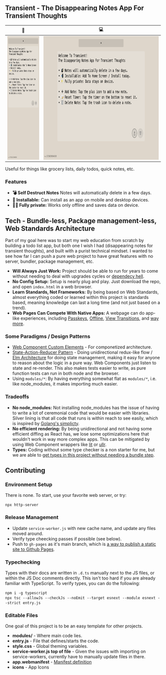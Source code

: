 ## Transient - The Disappearing Notes App For Transient Thoughts

📱            |  💻
:-------------------------:|:-------------------------:
<img src="./icons/screenshots/mobile.png" height="400" /> | <img src="./icons/screenshots/desktop.png" height="400"/>


Useful for things like grocery lists, daily todos, quick notes, etc.

### Features

- **💣 Self Destruct Notes** Notes will automatically delete in a few days.
- **📲 Installable:** Can install as an app on mobile and desktop devices.
- **😶‍🌫️ Fully private:** Works only offline and saves data on device.

## Tech - Bundle-less, Package management-less, Web Standards Architecture

Part of my goal here was to start my web education from scratch by building a todo list app, but both one I wish I had (disappearing notes for transient thoughts), and built with a purist technical mindset. I wanted to see how far I can push a pure web project to have great features with no server, bundler, package management, etc.

- **Will Always Just Work:** Project should be able to run for years to come without needing to deal with upgrades cycles or [dependecy hell](https://en.wikipedia.org/wiki/Dependency_hell).
- **No Config Setup:** Setup is nearly plug and play. Just download the repo, and open `index.html` in a web browser.
- **Learn Standards, Not Frameworks:** By being based on Web Standards, almost everything coded or learned within this project is standards based, meaning knowledge can last a long time (and not just based on a trend).
- **Web Pages Can Compete With Native Apps:** A webpage can do app-like experiences, including [Passkeys](https://github.com/w3c/webauthn/wiki/Explainer:-PRF-extension), [Offline](https://developer.mozilla.org/en-US/docs/Web/Progressive_web_apps/Tutorials/js13kGames/Offline_Service_workers), [View Transitions](https://developer.mozilla.org/en-US/docs/Web/API/View_Transitions_API), and [way more](https://whatpwacando.today).

### Some Paradigms / Design Patterns

- [Web Component Custom Elements](https://developer.mozilla.org/en-US/docs/Web/API/Web_components) - For componetized architecture.
- [State-Action-Reducer Pattern](https://redux.js.org/tutorials/fundamentals/part-3-state-actions-reducers) - Doing unidirectional redux-like flow / [Elm Architecture](https://redux.js.org/understanding/history-and-design/prior-art#elm) for doing state management, making it easy for anyone to reason about the logic in a pure way. Web Components just listen to state and re-render. This also makes tests easier to write, as pure function tests can run in both node and the browser.
- Using `modules/*`: By having everything somewhat flat as `modules/*`, i.e. like node_modules, it makes importing much easier.

### Tradeoffs

- **No node_modules:** Not installing node_modules has the issue of having to write a lot of ceremonial code that would be easier with libraries. Silver lining is that all code that runs is within reach to see easily, which is inspired by [Golang's simplicty](https://go.dev/talks/2015/simplicity-is-complicated.slide).
- **No efficient rendering:** By being unidirectional and not having some efficient diffing as React has, we lose some optimizations here that wouldn't work in way more complex apps. This can be mitigated by using Web Component wrappers like [lit](https://lit.dev) or [ullr](https://github.com/aggre/ullr).
- **Types:** Coding without some type checker is a non starter for me, but we are able to [get types in this project without needing a bundle step](https://depth-first.com/articles/2021/10/20/types-without-typescript/).

## Contributing

### Environment Setup

There is none. To start, use your favorite web server, or try:

```
npx http-server
```

### Release Management

- Update `service-worker.js` with new cache name, and update any files moved around.
- Verify type cheecking passes if possible (see below).
- Push to `gh-pages` as it's main branch, which is [a way to publish a static site to Github Pages](https://docs.github.com/en/pages/getting-started-with-github-pages/creating-a-github-pages-site).

### Typechecking

Types with their docs are written in `.d.ts` manually next to the JS files, or within the JS Doc comments directly. This isn't too hard if you are already familiar with TypeScript. To verify types, you can do the following:

```
npm i -g typescript
npx tsc --allowJs --checkJs --noEmit --target esnext --module esnext --strict entry.js
```

### Editable Files

One goal of this project is to be an easy template for other projects.

- **modules/** - Where main code lies.
- **entry.js** - File that defines/starts the code.
- **style.css** - Global theming variables.
- **service-worker.js top of file** - Given the issues with importing on service-workers, currently have to manually update files in there.
- **app.webmanifest** - [Manifest definition](https://developer.mozilla.org/en-US/docs/Web/Manifest)
- **icons** - App Icons
